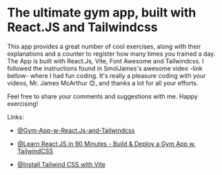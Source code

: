 # The ultimate gym app, built with React.JS and Tailwindcss

This app provides a great number of cool exercises, along with their explanations and a counter to register how many times you trained a day. The App is built with React.Js, Vite, Font Awesome and Tailwindcss. I followed the instructions found in SmolJames's awesome video -link bellow- where I had fun coding. It's really a pleasure coding with your videos, Mr. James McArthur 😊, and thanks a lot for all your efforts.

Feel free to share your comments and suggestions with me. Happy exercising!

Links:

- [@Gym-App-w-React.Js-and-Tailwindcss](https://razan-mahmoud.github.io/Gym-App-w-React.Js-and-Tailwindcss/)

- [@Learn React.JS in 90 Minutes - Build & Deploy a Gym App w. TailwindCSS](https://youtu.be/v0SfUz-Zbyg?si=8cxumjoUCI_nV_tX)

- [@Install Tailwind CSS with Vite](https://tailwindcss.com/docs/guides/vite)
